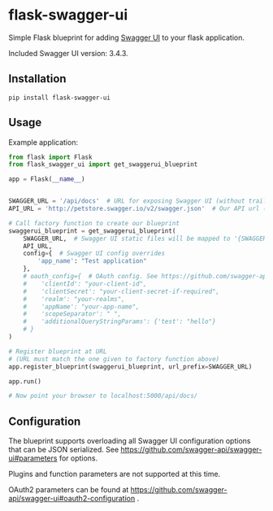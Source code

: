 # flask-swagger-ui

Simple Flask blueprint for adding [Swagger UI](https://github.com/swagger-api/swagger-ui) to your flask application.

Included Swagger UI version: 3.4.3.

## Installation

`pip install flask-swagger-ui`

## Usage

Example application:

```python
from flask import Flask
from flask_swagger_ui import get_swaggerui_blueprint

app = Flask(__name__)


SWAGGER_URL = '/api/docs'  # URL for exposing Swagger UI (without trailing '/')
API_URL = 'http://petstore.swagger.io/v2/swagger.json'  # Our API url (can of course be a local resource)

# Call factory function to create our blueprint
swaggerui_blueprint = get_swaggerui_blueprint(
    SWAGGER_URL,  # Swagger UI static files will be mapped to '{SWAGGER_URL}/dist/'
    API_URL,
    config={  # Swagger UI config overrides
        'app_name': "Test application"
    },
    # oauth_config={  # OAuth config. See https://github.com/swagger-api/swagger-ui#oauth2-configuration .
    #    'clientId': "your-client-id",
    #    'clientSecret': "your-client-secret-if-required",
    #    'realm': "your-realms",
    #    'appName': "your-app-name",
    #    'scopeSeparator': " ",
    #    'additionalQueryStringParams': {'test': "hello"}
    # }
)

# Register blueprint at URL
# (URL must match the one given to factory function above)
app.register_blueprint(swaggerui_blueprint, url_prefix=SWAGGER_URL)

app.run()

# Now point your browser to localhost:5000/api/docs/

```

## Configuration

The blueprint supports overloading all Swagger UI configuration options that can be JSON serialized.
See https://github.com/swagger-api/swagger-ui#parameters for options.

Plugins and function parameters are not supported at this time.

OAuth2 parameters can be found at https://github.com/swagger-api/swagger-ui#oauth2-configuration .
